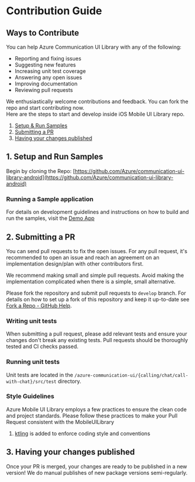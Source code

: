 # Contribution Guide

## Ways to Contribute

You can help Azure Communication UI Library with any of the following:

- Reporting and fixing issues
- Suggesting new features
- Increasing unit test coverage
- Answering any open issues
- Improving documentation
- Reviewing pull requests

We enthusiastically welcome contributions and feedback. You can fork the repo and start contributing now.  
Here are the steps to start and develop inside iOS Mobile UI Library repo.

1. [Setup & Run Samples](#1-setup-and-run-samples)
2. [Submitting a PR](#2-submitting-a-pr)
3. [Having your changes published](#3-having-your-changes-published)

## 1. Setup and Run Samples

Begin by cloning the Repo: [https://github.com/Azure/communication-ui-library-android](https://github.com/Azure/communication-ui-library-android)

### Running a Sample application

For details on development guidelines and instructions on how to build and run the samples, visit the [Demo App](../azure-communication-ui/demo-app)

## 2. Submitting a PR

You can send pull requests to fix the open issues. For any pull request, it's recommended to open an issue and reach an agreement on an implementation design/plan with other contributors first.

We recommend making small and simple pull requests. Avoid making the implementation complicated when there is a simple, small alternative.

Please fork the repository and submit pull requests to `develop` branch. For details on how to set up a fork of this repository and keep it up-to-date see [Fork a Repo - GitHub Help](https://help.github.com/en/github/getting-started-with-github/fork-a-repo).

### Writing unit tests

When submitting a pull request, please add relevant tests and ensure your changes don't break any existing tests. Pull requests should be thoroughly tested and CI checks passed.


### Running unit tests

Unit tests are located in the `/azure-communication-ui/{calling/chat/call-with-chat}/src/test` directory. 

### Style Guidelines

Azure Mobile UI Library employs a few practices to ensure the clean code and project standards. Please follow these practices to make your Pull Request consistent with the MobileUILibrary

1. [ktling](https://ktlint.github.io/) is added to enforce coding style and conventions


## 3. Having your changes published

Once your PR is merged, your changes are ready to be published in a new version! We do manual publishes of new package versions semi-regularly.
